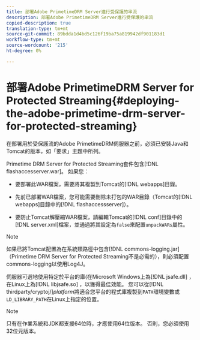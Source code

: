 ```yaml
---
title: 部署Adobe PrimetimeDRM Server進行受保護的串流
description: 部署Adobe PrimetimeDRM Server進行受保護的串流
copied-description: true
translation-type: tm+mt
source-git-commit: 89bdda1d4bd5c126f19ba75a819942df901183d1
workflow-type: tm+mt
source-wordcount: '215'
ht-degree: 0%

---
```



# 部署Adobe PrimetimeDRM Server for Protected Streaming{#deploying-the-adobe-primetime-drm-server-for-protected-streaming}

在部署用於受保護流的Adobe PrimetimeDRM伺服器之前，必須已安裝Java和Tomcat的版本，如「要求」主題中所列。

Primetime DRM Server for Protected Streaming套件包含[!DNL flashaccesserver.war]。 如果您：

* 要部署此WAR檔案，需要將其複製到Tomcat的[!DNL webapps]目錄。
* 先前已部署WAR檔案，您可能需要刪除未打包的WAR目錄（Tomcat的[!DNL webapps]目錄中的[!DNL flashaccessserver]）。

* 要防止Tomcat解壓縮WAR檔案，請編輯Tomcat的[!DNL conf]目錄中的[!DNL server.xml]檔案，並通過將其設定為`false`來配置`unpackWARs`屬性。

>[!NOTE]
>
>如果已將Tomcat配置為在系統類路徑中包含[!DNL commons-logging.jar]（Primetime DRM Server for Protected Streaming不是必需的），則必須配置commons-logging以使用Log4J。

伺服器可選地使用特定於平台的庫(在Microsoft Windows上為[!DNL jsafe.dll] ，在Linux上為[!DNL libjsafe.so] ，以獲得最佳效能。 您可以從&#x200B;[!DNL thirdparty/cryptoj/]*platform*&#x200B;將適合您平台的程式庫複製到`PATH`環境變數或`LD_LIBRARY_PATH`在Linux上指定的位置。

>[!NOTE]
>
>只有在作業系統和JDK都支援64位時，才應使用64位版本。 否則，您必須使用32位元版本。

